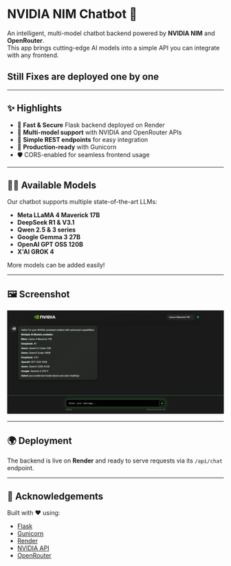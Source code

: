 # NVIDIA NIM Chatbot 🤖

An intelligent, multi-model chatbot backend powered by **NVIDIA NIM** and **OpenRouter**.  
This app brings cutting-edge AI models into a simple API you can integrate with any frontend.

## Still Fixes are deployed one by one

---

## ✨ Highlights
- 🚀 **Fast & Secure** Flask backend deployed on Render
- 🧠 **Multi-model support** with NVIDIA and OpenRouter APIs
- 🔌 **Simple REST endpoints** for easy integration
- 📡 **Production-ready** with Gunicorn
- 🛡️ CORS-enabled for seamless frontend usage

---

## 🧑‍💻 Available Models
Our chatbot supports multiple state-of-the-art LLMs:
- **Meta LLaMA 4 Maverick 17B**
- **DeepSeek R1 & V3.1**
- **Qwen 2.5 & 3 series**
- **Google Gemma 3 27B**
- **OpenAI GPT OSS 120B**
- **X'AI GROK 4**

More models can be added easily!

---

## 🖼️ Screenshot
![Chatbot Screenshot](code-icons/Readme_scr.png)

---

## 🌍 Deployment
The backend is live on **Render** and ready to serve requests via its `/api/chat` endpoint.

---

## 🙌 Acknowledgements
Built with ❤️ using:
- [Flask](https://flask.palletsprojects.com/)
- [Gunicorn](https://gunicorn.org/)
- [Render](https://render.com/)
- [NVIDIA API](https://developer.nvidia.com/)
- [OpenRouter](https://openrouter.ai/)
